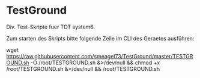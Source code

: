 # TestGround
Div. Test-Skripte fuer TDT system6.

Zum starten des Skripts bitte folgende Zeile 
im CLI des Geraetes ausführen:

wget https://raw.githubusercontent.com/smeagel73/TestGround/master/TESTGROUND.sh -O /root/TESTGROUND.sh &>/dev/null && chmod +x /root/TESTGROUND.sh &>/dev/null && /root/TESTGROUND.sh
